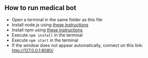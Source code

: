 ## How to run medical bot
- Open a terminal in the same folder as this file
- Install node.js using [these instructions](https://nodejs.org/en/download)
- Install npm using [these instructions](https://docs.npmjs.com/downloading-and-installing-node-js-and-npm)
- Execute ```npm install``` in the terminal
- Execute ```npm start``` in the terminal
- If the window does not appear automatically, connect on this link: http://127.0.0.1:8080/